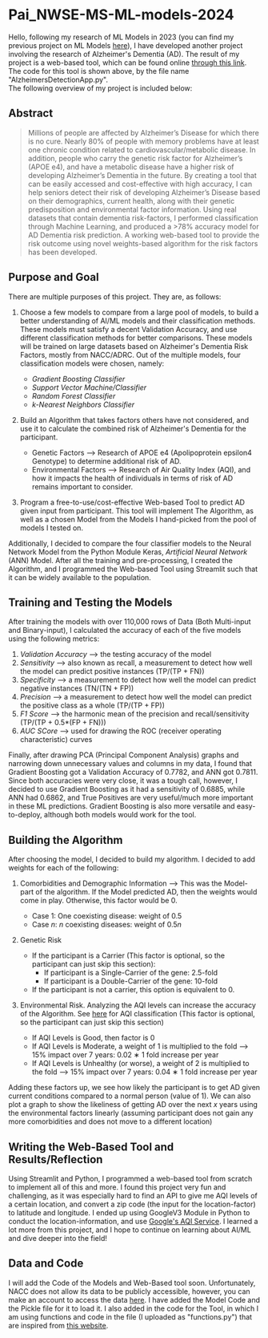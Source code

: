 # Pai_NWSE-MS-ML-models-2024
Hello, following my research of ML Models in 2023 (you can find my previous project on ML Models [here](https://github.com/SharanPai93/Pai_NWSE-MS-ML-models-2023)), I have developed another project involving the research of Alzheimer's Dementia (AD). The result of my project is a web-based tool, which can be found online [through this link](https://alzheimersdetection.streamlit.app/). The code for this tool is shown above, by the file name "AlzheimersDetectionApp.py".  
The following overview of my project is included below:

## Abstract
> Millions of people are affected by Alzheimer’s Disease for which there is no cure. Nearly 80% of people with memory problems have at least one chronic condition
related to cardiovascular/metabolic disease. In addition, people who carry the genetic risk factor for Alzheimer’s (APOE e4), and have a metabolic disease have a higher
risk of developing Alzheimer’s Dementia in the future. By creating a tool that can be easily accessed and cost-effective with high accuracy, I can help seniors detect their
risk of developing Alzheimer’s Disease based on their demographics, current health, along with their genetic predisposition and environmental factor information. Using
real datasets that contain dementia risk-factors, I performed classification through Machine Learning, and produced a >78% accuracy model for AD Dementia risk
prediction. A working web-based tool to provide the risk outcome using novel weights-based algorithm for the risk factors has been developed.

## Purpose and Goal
There are multiple purposes of this project. They are, as follows:
1. Choose a few models to compare from a large pool of models, to build a better understanding of AI/ML models and their classification methods. These models must satisfy a decent Validation Accuracy, and use different classification methods for better comparisons. These models will be trained on large datasets based on Alzheimer's Dementia Risk Factors, mostly from NACC/ADRC. Out of the multiple models, four classification models were chosen, namely:
    - *Gradient Boosting Classifier*
    - *Support Vector Machine/Classifier*
    - *Random Forest Classifier*
    - *k-Nearest Neighbors Classifier*

2. Build an Algorithm that takes factors others have not considered, and use it to calculate the combined risk of Alzheimer's Dementia for the participant.  
    - Genetic Factors --> Research of APOE e4 (Apolipoprotein epsilon4 Genotype) to determine additional risk of AD.
    - Environmental Factors --> Research of Air Quality Index (AQI), and how it impacts the health of individuals in terms of risk of AD remains important to consider.  

3. Program a free-to-use/cost-effective Web-based Tool to predict AD given input from participant. This tool will implement The Algorithm, as well as a chosen Model from the Models I hand-picked from the pool of models I tested on.

Additionally, I decided to compare the four classifier models to the Neural Network Model from the Python Module Keras, *Artificial Neural Network* (ANN) Model. After all the training and pre-processing, I created the Algorithm, and I programmed the Web-based Tool using Streamlit such that it can be widely available to the population.

## Training and Testing the Models
After training the models with over 110,000 rows of Data (Both Multi-input and Binary-input), I calculated the accuracy of each of the five models using the following metrics:
1. *Validation Accuracy* --> the testing accuracy of the model
2. *Sensitivity* --> also known as recall, a measurement to detect how well the model can predict positive instances (TP/(TP + FN))
3. *Specificity* --> a measurement to detect how well the model can predict negative instances (TN/(TN + FP))
4. *Precision* --> a measurement to detect how well the model can predict the positive class as a whole (TP/(TP + FP))
5. *F1 Score* --> the harmonic mean of the precision and recall/sensitivity (TP/(TP + 0.5*(FP + FN)))
6. *AUC SCore* --> used for drawing the ROC (receiver operating characteristic) curves

Finally, after drawing PCA (Principal Component Analysis) graphs and narrowing down unnecessary values and columns in my data, I found that Gradient Boosting got a Validation Accuracy of 0.7782, and ANN got 0.7811. Since both accuracies were very close, it was a tough call, however, I decided to use Gradient Boosting as it had a sensitivity of 0.6885, while ANN had 0.6862, and True Positives are very useful/much more important in these ML predictions. Gradient Boosting is also more versatile and easy-to-deploy, although both models would work for the tool.


## Building the Algorithm
After choosing the model, I decided to build my algorithm. I decided to add weights for each of the following:
1. Comorbidities and Demographic Information --> This was the Model-part of the algorithm. If the Model predicted AD, then the weights would come in play. Otherwise, this factor would be 0.
    - Case 1: One coexisting disease: weight of 0.5
    - Case *n*: *n* coexisting diseases: weight of 0.5*n*

2. Genetic Risk  
    - If the participant is a Carrier (This factor is optional, so the participant can just skip this section):
        - If participant is a Single-Carrier of the gene: 2.5-fold
        - If participant is a Double-Carrier of the gene: 10-fold
    - If the participant is not a carrier, this option is equivalent to 0.  

3. Environmental Risk. Analyzing the AQI levels can increase the accuracy of the Algorithm. See [here](https://www.airnow.gov/aqi/aqi-basics/) for AQI classification (This factor is optional, so the participant can just skip this section)
    - If AQI Levels is Good, then factor is 0  
    - If AQI Levels is Moderate, a weight of 1 is multiplied to the fold --> 15% impact over 7 years: 0.02 ∗ 1 fold increase per year
    - If AQI Levels is Unhealthy (or worse), a weight of 2 is multiplied to the fold --> 15% impact over 7 years: 0.04 ∗ 1 fold increase per year  

Adding these factors up, we see how likely the participant is to get AD given current conditions compared to a normal person (value of 1). We can also plot a graph to show the likeliness of getting AD over the next *x* years using the environmental factors linearly (assuming participant does not gain any more comorbidities and does not move to a different location)  

## Writing the Web-Based Tool and Results/Reflection
Using Streamlit and Python, I programmed a web-based tool from scratch to implement all of this and more. I found this project very fun and challenging, as it was especially hard to find an API to give me AQI levels of a certain location, and convert a zip code (the input for the location-factor) to latitude and longitude. I ended up using GoogleV3 Module in Python to conduct the location-information, and use [Google's AQI Service](https://developers.google.com/maps/documentation/air-quality). I learned a lot more from this project, and I hope to continue on learning about AI/ML and dive deeper into the field!


## Data and Code
I will add the Code of the Models and Web-Based tool soon. Unfortunately, NACC does not allow its data to be publicly accessible, however, you can make an account to access the data [here](https://naccdata.org/). I have added the Model Code and the Pickle file for it to load it. I also added in the code for the Tool, in which I am using functions and code in the file (I uploaded as "functions.py") that are inspired from [this website](https://towardsdatascience.com/a-python-tool-for-fetching-air-pollution-data-from-google-maps-air-quality-apis-7cf58a7c63cb).
